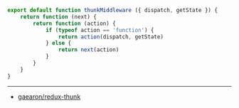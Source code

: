 ```js
export default function thunkMiddleware ({ dispatch, getState }) {
    return function (next) {
        return function (action) {
            if (typeof action == 'function') {
                return action(dispatch, getState)
            } else {
                return next(action)
            }
        }
    }
}
```

---

- [gaearon/redux-thunk](https://github.com/gaearon/redux-thunk)
